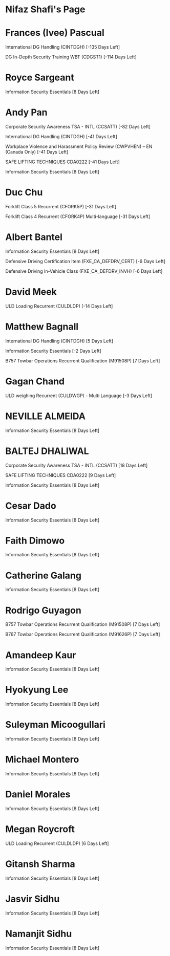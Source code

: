 # Nifaz Shafi's Page




# Frances (Ivee) Pascual


International DG Handling (CINTDGH) [-135 Days Left]

DG In-Depth Security Training WBT (CDGST1) [-114 Days Left]



# Royce Sargeant


Information Security Essentials [8 Days Left]



# Andy Pan


Corporate Security Awareness TSA - INTL (CCSATT) [-82 Days Left]

International DG Handling (CINTDGH) [-41 Days Left]

Workplace Violence and Harassment Policy Review (CWPVHEN) – EN (Canada Only) [-41 Days Left]

SAFE LIFTING TECHNIQUES CDA0222 [-41 Days Left]

Information Security Essentials [8 Days Left]



# Duc Chu


Forklift Class 5 Recurrent (CFORK5P) [-31 Days Left]

Forklift Class 4 Recurrent (CFORK4P) Multi-language [-31 Days Left]



# Albert Bantel


Information Security Essentials [8 Days Left]

Defensive Driving Certification Item (FXE_CA_DEFDRV_CERT) [-6 Days Left]

Defensive Driving In-Vehicle Class (FXE_CA_DEFDRV_INVH) [-6 Days Left]



# David Meek


ULD Loading Recurrent (CULDLDP) [-14 Days Left]



# Matthew Bagnall


International DG Handling (CINTDGH) [5 Days Left]

Information Security Essentials [-2 Days Left]

B757 Towbar Operations Recurrent Qualification (M91508P) [7 Days Left]



# Gagan Chand


ULD weighing Recurrent (CULDWGP) - Multi Language [-3 Days Left]



# NEVILLE ALMEIDA


Information Security Essentials [8 Days Left]



# BALTEJ DHALIWAL


Corporate Security Awareness TSA - INTL (CCSATT) [18 Days Left]

SAFE LIFTING TECHNIQUES CDA0222 [9 Days Left]

Information Security Essentials [8 Days Left]



# Cesar Dado


Information Security Essentials [8 Days Left]



# Faith Dimowo


Information Security Essentials [8 Days Left]



# Catherine Galang


Information Security Essentials [8 Days Left]



# Rodrigo Guyagon


B757 Towbar Operations Recurrent Qualification (M91508P) [7 Days Left]

B767 Towbar Operations Recurrent Qualification (M91626P) [7 Days Left]



# Amandeep Kaur


Information Security Essentials [8 Days Left]



# Hyokyung Lee


Information Security Essentials [8 Days Left]



# Suleyman Micoogullari


Information Security Essentials [8 Days Left]



# Michael Montero


Information Security Essentials [8 Days Left]



# Daniel Morales


Information Security Essentials [8 Days Left]



# Megan Roycroft


ULD Loading Recurrent (CULDLDP) [6 Days Left]



# Gitansh Sharma


Information Security Essentials [8 Days Left]



# Jasvir Sidhu


Information Security Essentials [8 Days Left]



# Namanjit Sidhu


Information Security Essentials [8 Days Left]



